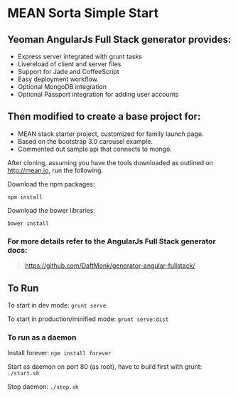 # MEAN Sorta Simple Start

## Yeoman AngularJs Full Stack generator provides:

 * Express server integrated with grunt tasks
 * Livereload of client and server files
 * Support for Jade and CoffeeScript
 * Easy deployment workflow.
 * Optional MongoDB integration
 * Optional Passport integration for adding user accounts

## Then modified to create a base project for:

 * MEAN stack starter project, customized for family launch page.
 * Based on the bootstrap 3.0 carousel example.
 * Commented out sample api that connects to mongo.

After cloning, assuming you have the tools downloaded as outlined on http://mean.io, run the following.

Download the npm packages:
```
npm install
```

Download the bower libraries:
```
bower install
```

### For more details refer to the AngularJs Full Stack generator docs:

> https://github.com/DaftMonk/generator-angular-fullstack/

## To Run

To start in dev mode: `grunt serve`

To start in production/minified mode: `grunt serve:dist`

### To run as a daemon

Install forever: `npm install forever`

Start as daemon on port 80 (as root), have to build first with grunt: `./start.sh`

Stop daemon: `./stop.sh`